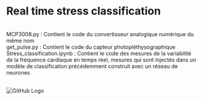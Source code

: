 # Real time stress classification
<br/>
MCP3008.py : Contient le code du convertisseur analogique numérique du même nom 
<br/>
get_pulse.py : Contient le code du capteur photopléthysographique
<br/>
Stress_classification.ipynb : Contient le code des mesures de la variabilité de la fréquence cardiaque en temps réel, mesures qui sont injectés dans un modèle de classification précédemment construit avec un réseau de neurones
<br/>
<br/>


![GitHub Logo](/images/schéma_final.png)
